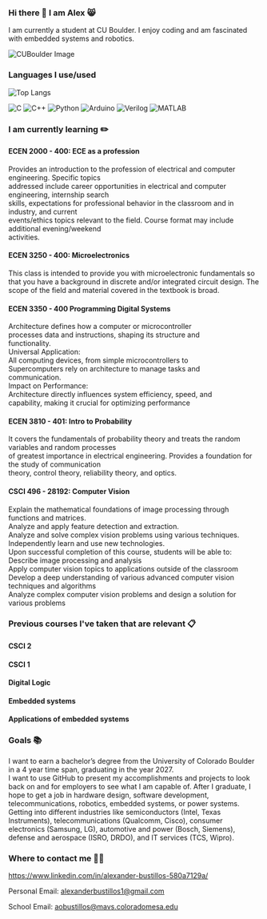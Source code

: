 ### Hi there 👋 I  am Alex 😸
I am currently a student at CU Boulder. I enjoy coding and am fascinated with embedded systems and robotics.

![CUBoulder Image](https://www.cu.edu/sites/default/files/cu-standalone.png)

### Languages I use/used
![Top Langs](https://github-readme-stats.vercel.app/api/top-langs/?username=AlexanderBustillos&layout=compact)

![C](https://img.shields.io/badge/Code-C-blue?logo=c)
![C++](https://img.shields.io/badge/Code-C++-blue?logo=cplusplus)
![Python](https://img.shields.io/badge/Code-Python-yellow?logo=python)
![Arduino](https://img.shields.io/badge/Hardware-Arduino-00979D?logo=arduino&logoColor=white)
![Verilog](https://img.shields.io/badge/HDL-Verilog-red)
![MATLAB](https://img.shields.io/badge/Tool-MATLAB-orange?logo=mathworks)


### I am currently learning ✏️
#### ECEN 2000 - 400: ECE as a profession 
Provides an introduction to the profession of electrical and computer engineering. Specific topics  
addressed include career opportunities in electrical and computer engineering, internship search  
skills, expectations for professional behavior in the classroom and in industry, and current  
events/ethics topics relevant to the field. Course format may include additional evening/weekend  
activities.
####  ECEN 3250 - 400: Microelectronics
This class is intended to provide you with microelectronic fundamentals so that you have a background in discrete and/or integrated circuit design. The scope of the field and material covered in the textbook is broad.

####  ECEN 3350 - 400 Programming Digital Systems
Architecture defines how a computer or microcontroller  
processes data and instructions, shaping its structure and  
functionality.  
Universal Application:  
All computing devices, from simple microcontrollers to  
Supercomputers rely on architecture to manage tasks and  
communication.  
Impact on Performance:  
Architecture directly influences system efficiency, speed, and  
capability, making it crucial for optimizing performance

#### ECEN 3810 - 401: Intro to Probability

It covers the fundamentals of probability theory and treats the random variables and random processes  
of greatest importance in electrical engineering.  Provides a foundation for the study of communication  
theory, control theory, reliability theory, and optics.

#### CSCI 496 - 28192: Computer Vision
Explain the mathematical foundations of image processing through functions and matrices.  
Analyze and apply feature detection and extraction.  
Analyze and solve complex vision problems using various techniques.  
Independently learn and use new technologies.  
Upon successful completion of this course, students will be able to:  
Describe image processing and analysis  
Apply computer vision topics to applications outside of the classroom  
Develop a deep understanding of various advanced computer vision techniques and algorithms  
Analyze complex computer vision problems and design a solution for various problems

### Previous courses I've taken that are relevant 📋
#### CSCI 2
#### CSCI 1
#### Digital Logic
#### Embedded systems
#### Applications of embedded systems


### Goals 📚

I want to earn a bachelor’s degree from the University of Colorado Boulder in a 4 year time span, graduating in the year 2027.  
I want to use GitHub to present my accomplishments and projects to look back on and for employers to see what I am capable of.
After I graduate, I hope to get a job in hardware design, software development, telecommunications, robotics, embedded systems, or power systems. 
Getting into different industries like semiconductors (Intel, Texas Instruments), telecommunications (Qualcomm, Cisco), consumer electronics (Samsung, LG), automotive and power (Bosch, Siemens), defense and aerospace (ISRO, DRDO), and IT services (TCS, Wipro).

### Where to contact me ✍🏻

https://www.linkedin.com/in/alexander-bustillos-580a7129a/

Personal Email: alexanderbustillos1@gmail.com

School Email: aobustillos@mavs.coloradomesa.edu
